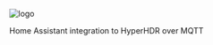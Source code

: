 ![logo](https://github.com/xZetsubou/hass-HyperHDR-MQTT/assets/46300268/02f479c8-90c6-4612-a84f-ba2adb8f6523)


Home Assistant integration to HyperHDR over MQTT

